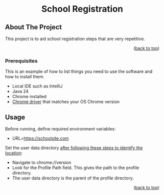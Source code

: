 <h1 align="center">School Registration</h1>

## About The Project
This project is to aid school registration steps that are very repetitive.

<p align="right">(<a href="#readme-top">back to top</a>)</p>

### Prerequisites
This is an example of how to list things you need to use the software and how to install them.
* Local IDE such as IntelliJ
* Java 24
* Chrome installed
* [Chrome driver](https://googlechromelabs.github.io/chrome-for-testing/) that matches your OS Chrome version

## Usage
Before running, define required environment variables:
* URL=https://schoolsite.com

Set the user data directory [after following these steps to identify the location](https://chromium.googlesource.com/chromium/src/+/main/docs/user_data_dir.md#Mac-OS-X):
* Navigate to chrome://version
* Look for the Profile Path field. This gives the path to the profile directory.
* The user data directory is the parent of the profile directory.

<p align="right">(<a href="#readme-top">back to top</a>)</p>
